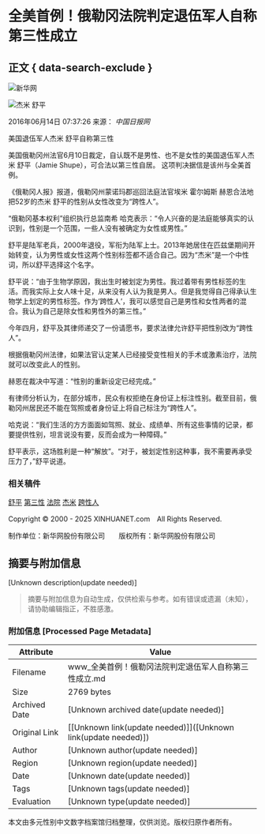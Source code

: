 # 全美首例！俄勒冈法院判定退伍军人自称第三性成立

## 正文 { data-search-exclude }


![新华网](https://www.xinhuanet.com/imgs2015/xhwxlogo300.jpg)

![杰米 舒平](http://www.xinhuanet.com/world/2016-06/14/ewm_1290593511n.jpg)

2016年06月14日 07:37:26 来源： _中国日报网_

美国退伍军人杰米 舒平自称第三性

美国俄勒冈州法官6月10日裁定，自认既不是男性、也不是女性的美国退伍军人杰米 舒平（Jamie Shupe），可合法以第三性自居。 这项判决据信是该州与全美首例。

《俄勒冈人报》报道，俄勒冈州蒙诺玛郡巡回法庭法官埃米 霍尔姆斯 赫恩合法地把52岁的杰米 舒平的性别从女性改变为“跨性人”。

“俄勒冈基本权利”组织执行总监南希 哈克表示：“令人兴奋的是法庭能够真实的认识到，性别是一个范围，一些人没有被确定为女性或男性。”

舒平是陆军老兵，2000年退役，军衔为陆军上士。2013年她居住在匹兹堡期间开始转变，认为男性或女性这两个性别标签都不适合自己。因为“杰米”是一个中性词，所以舒平选择这个名字。

舒平说：“由于生物学原因，我出生时被划定为男性。我过着带有男性标签的生活。而我实际上女人味十足，从来没有人认为我是男人。但是我觉得自己得承认生物学上划定的男性标签。作为‘跨性人’，我可以感觉自己是男性和女性两者的混合。我认为自己是除女性和男性外的第三性。”

今年四月，舒平及其律师递交了一份请愿书，要求法律允许舒平把性别改为“跨性人”。

根据俄勒冈州法律，如果法官认定某人已经接受变性相关的手术或激素治疗，法院就可以改变此人的性别。

赫恩在裁决中写道：“性别的重新设定已经完成。”

有律师分析认为，在部分城市，民众有权拒绝在身份证上标注性别。截至目前，俄勒冈州居民还不能在驾照或者身份证上将自己标注为“跨性人”。

哈克说：“我们生活的方方面面如驾照、就业、成绩单、所有这些事情的记录，都要提供性别，坦言说没有要，反而会成为一种障碍。”

舒平表示，这场胜利是一种“解放”。“对于，被划定性别这种事，我不需要再承受压力了，”舒平说道。

### 相关稿件

[舒平](javascript:) [第三性](javascript:) [法院](javascript:) [杰米](javascript:) [跨性人](javascript:)

Copyright © 2000 - 2025 XINHUANET.com　All Rights Reserved.

制作单位：新华网股份有限公司　　版权所有：新华网股份有限公司
<!-- tcd_original_link http://www.xinhuanet.com/world/2016-06/14/c_129059351.htm -->


## 摘要与附加信息

<!-- tcd_abstract -->
[Unknown description(update needed)]
<!-- tcd_abstract_end -->

> 摘要与附加信息为自动生成，仅供检索与参考。如有错误或遗漏（未知），请协助编辑指正，不胜感激。

### 附加信息 [Processed Page Metadata]

| Attribute       | Value                                  |
|-----------------|----------------------------------------|
| Filename        | www_全美首例！俄勒冈法院判定退伍军人自称第三性成立.md                             |
| Size            | 2769 bytes                           |
| Archived Date   | [Unknown archived date(update needed)]                             |
| Original Link   | [[Unknown link(update needed)]]([Unknown link(update needed)])                       |
| Author          | [Unknown author(update needed)]                               |
| Region          | [Unknown region(update needed)]                               |
| Date            | [Unknown date(update needed)]                                 |
| Tags            | [Unknown tags(update needed)]                                 |
| Evaluation            | [Unknown type(update needed)]                                 |
<!-- tcd_table_end -->

本文由多元性别中文数字档案馆归档整理，仅供浏览。版权归原作者所有。
